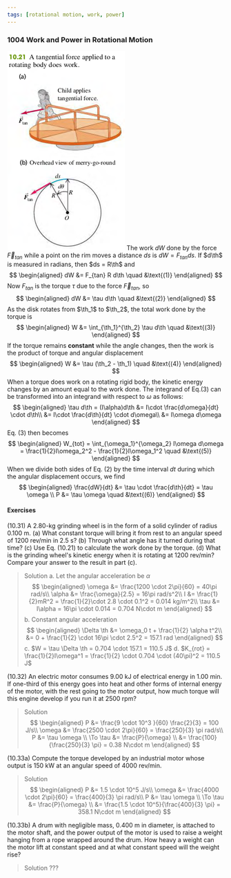 ```yaml
---
tags: [rotational motion, work, power]
---
```


### 1004 Work and Power in Rotational Motion
![Graph](../assets/fig_1021.png)
The work $dW$ done by the force $\vec F_{tan}$ while a point on the rim moves a distance $ds$ is $dW = F_{tan}ds$. If $d\th$ is measured in radians, then $ds = R\th$ and
$$
\begin{aligned}
dW &= F_{tan} R d\th \quad &\text{(1)}
\end{aligned}
$$
Now $F_{tan}$ is the torque $\tau$ due to the force $\vec F_{tan}$, so
$$
\begin{aligned}
dW &= \tau d\th \quad &\text{(2)}
\end{aligned}
$$
As the disk rotates from $\th_1$ to $\th_2$, the total work done by the torque is
$$
\begin{aligned}
W &= \int_{\th_1}^{\th_2} \tau d\th \quad &\text{(3)}
\end{aligned}
$$
If the torque remains **constant** while the angle changes, then the work is the product of torque and angular displacement
$$
\begin{aligned}
W &= \tau (\th_2 - \th_1) \quad &\text{(4)}
\end{aligned}
$$
When a torque does work on a rotating rigid body, the kinetic energy changes by an amount equal to the work done. The integrand of Eq.(3) can be transformed into an integrand with respect to $\omega$ as follows:
$$
\begin{aligned}
\tau d\th = (I\alpha)d\th &= I\cdot \frac{d\omega}{dt} \cdot d\th\\
&= I\cdot \frac{d\th}{dt} \cdot d\omega\\
&= I\omega d\omega
\end{aligned}
$$
Eq. (3) then becomes
$$
\begin{aligned}
W_{tot} = \int_{\omega_1}^{\omega_2} I\omega d\omega = \frac{1}{2}I\omega_2^2 - \frac{1}{2}I\omega_1^2 \quad &\text{(5)}
\end{aligned}
$$
When we divide both sides of Eq. (2) by the time interval $dt$ during which the angular displacement occurs, we find
$$
\begin{aligned}
\frac{dW}{dt} &= \tau \cdot \frac{d\th}{dt} = \tau \omega \\
P &= \tau \omega \quad &\text{(6)}
\end{aligned}
$$

#### Exercises
(10.31) A 2.80-kg grinding wheel is in the form of a solid cylinder of radius 0.100 m.
(a) What constant torque will bring it from rest to an angular speed of $1200$ rev/min in 2.5 s?
(b) Through what angle has it turned during that time?
(c) Use Eq. (10.21) to calculate the work done by the torque.
(d) What is the grinding wheel's kinetic energy when it is rotating at $1200$ rev/min? Compare your answer to the result in part (c).
>Solution
a. Let the angular acceleration be $\alpha$
$$
\begin{aligned}
\omega &= \frac{1200 \cdot 2\pi}{60} = 40\pi rad/s\\
\alpha &= \frac{\omega}{2.5} = 16\pi rad/s^2\\
I &= \frac{1}{2}mR^2 = \frac{1}{2}\cdot 2.8 \cdot 0.1^2 = 0.014 kg/m^2\\
\tau &= I\alpha  = 16\pi \cdot 0.014 = 0.704 N\cdot m
\end{aligned}
$$
b. Constant angular acceleration
$$
\begin{aligned}
\Delta \th &= \omega_0 t + \frac{1}{2} \alpha t^2\\
&= 0 + \frac{1}{2} \cdot 16\pi \cdot 2.5^2 = 157.1 rad
\end{aligned}
$$
c. $W = \tau \Delta \th = 0.704 \cdot 157.1 = 110.5 J$
d. $K_{rot} = \frac{1}{2}I\omega^1 = \frac{1}{2} \cdot 0.704 \cdot (40\pi)^2 = 110.5 J$

(10.32) An electric motor consumes 9.00 kJ of electrical energy in 1.00 min. If one-third of this energy goes into heat and other forms of internal energy of the motor, with the rest going to the motor output, how much torque will this engine develop if you run it at 2500 rpm?
>Solution
$$
\begin{aligned}
P &= \frac{9 \cdot 10^3 }{60} \frac{2}{3} = 100 J/s\\
\omega &= \frac{2500 \cdot 2\pi}{60} = \frac{250}{3} \pi rad/s\\
P &= \tau \omega \\
\To \tau &= \frac{P}{\omega} \\
&= \frac{100}{\frac{250}{3} \pi} = 0.38 N\cdot m
\end{aligned}
$$

(10.33a) Compute the torque developed by an industrial motor whose output is 150 kW at an angular speed of 4000 rev/min.
>Solution
$$
\begin{aligned}
P &= 1.5 \cdot 10^5 J/s\\
\omega &= \frac{4000 \cdot 2\pi}{60} = \frac{400}{3} \pi rad/s\\
P &= \tau \omega \\
\To \tau &= \frac{P}{\omega} \\
&= \frac{1.5 \cdot 10^5}{\frac{400}{3} \pi} = 358.1 N\cdot m
\end{aligned}
$$

(10.33b)  A drum with negligible mass, 0.400 m in diameter, is attached to the motor shaft, and the power output of the motor is used to raise a weight hanging from a rope wrapped around the drum. How heavy a weight can the motor lift at constant speed and at what constant speed will the weight rise?
>Solution
???
